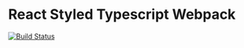 # React Styled Typescript Webpack

[![Build Status](https://travis-ci.com/parthw/react-styled-typescript-webpack.svg?branch=master)](https://travis-ci.com/parthw/react-styled-typescript-webpack)
